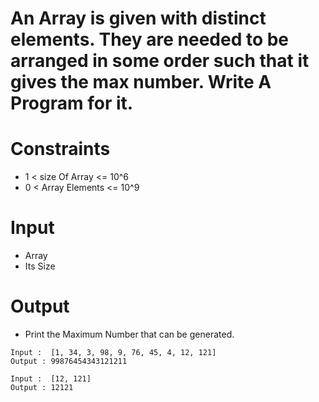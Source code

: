 # An Array is given with distinct elements. They are needed to be arranged in some order such that it gives the max number. Write A Program for it.

# Constraints
-  1 < size Of Array <= 10^6
-  0 < Array Elements <= 10^9

# Input
- Array
- Its Size

# Output
- Print the Maximum Number that can be generated.

```
Input :  [1, 34, 3, 98, 9, 76, 45, 4, 12, 121]
Output : 99876454343121211

Input :  [12, 121]
Output : 12121
```

